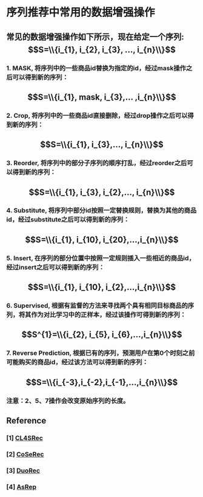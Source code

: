 # 序列推荐中常用的数据增强操作

## 常见的数据增强操作如下所示，现在给定一个序列: $$S=\\{i_{1}, i_{2}, i_{3}, ..., i_{n}\\}$$

### 1. MASK, 将序列中的一些商品id替换为指定的id，经过mask操作之后可以得到新的序列：

## $$S=\\{i_{1}, mask, i_{3},... ,i_{n}\\}$$

### 2.  Crop, 将序列中的一些商品id直接删除，经过drop操作之后可以得到新的序列：

## $$S=\\{i_{1}, i_{3},..., i_{n}\\}$$

### 3. Reorder, 将序列中的部分子序列的顺序打乱，经过reorder之后可以得到新的序列：

## $$S=\\{i_{1}, i_{3}, i_{2},..., i_{n}\\}$$

### 4. Substitute, 将序列中部分id按照一定替换规则，替换为其他的商品id，经过substitute之后可以得到新的序列：

## $$S=\\{i_{1}, i_{10}, i_{20},...,i_{n}\\}$$

### 5. Insert, 在序列的部分位置中按照一定规则插入一些相近的商品id，经过insert之后可以得到新的序列：

## $$S=\\{i_{1}, i_{10}, i_{2},...,i_{n}\\}$$

### 6. Supervised, 根据有监督的方法来寻找两个具有相同目标商品的序列，将其作为对比学习中的正样本，经过该操作可得到新的序列：

## $$S^{1}=\\{i_{2}, i_{5}, i_{6},...,i_{n}\\}$$

### 7. Reverse Prediction, 根据已有的序列，预测用户在第$0$个时刻之前可能购买的商品id，经过该方法可以得到新的序列：

## $$S=\\{i_{-3},i_{-2},i_{-1},...,i_{n}\\}$$

### 注意：2、5、7操作会改变原始序列的长度。

## Reference

### [1] [CL4SRec](https://arxiv.org/abs/2010.14395)

### [2] [CoSeRec](https://arxiv.org/pdf/2108.06479.pdf)

### [3] [DuoRec](https://arxiv.org/pdf/2110.05730.pdf)

### [4] [AsRep](https://arxiv.org/pdf/2105.00522.pdf)

